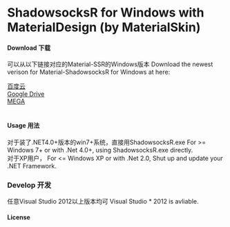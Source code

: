 ShadowsocksR for Windows with MaterialDesign (by MaterialSkin)
======================

#### Download 下载

可以从以下链接对应的Material-SSR的Windows版本
Download the newest verison for Material-ShadowsocksR for Windows at here:

[百度云](https://pan.baidu.com/s/1RkNRzThxYclNE_MARLx-fg)<br>
[Google Drive](https://drive.google.com/open?id=1KeHLZZrtBosakB1nc8QQRSBhF2a5OnUQ)<br>
[MEGA](https://mega.nz/#!euZTmKZR!tRWStQVFbU4qQ1GcYWu-6PMJ1q6fxlPC8gin4Mf7u3c)<br>
<br>

#### Usage 用法
对于装了.NET4.0+版本的win7+系统，直接用ShadowsocksR.exe
For >= Windows 7+ or with .Net 4.0+, using ShadowsocksR.exe directly.
<br>
对于XP用户，
For <= Windows XP or with .Net 2.0, Shut up and update your .NET Framework.
<br>
### Develop 开发
任意Visual Studio 2012以上版本均可
Visual Studio * 2012 is avliable.
<br>
#### License
<br>
